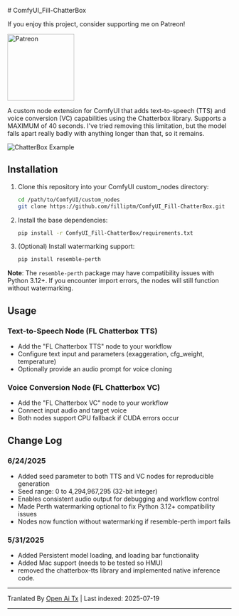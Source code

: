 <translate-content># ComfyUI_Fill-ChatterBox

If you enjoy this project, consider supporting me on Patreon!
<p align="left">
  <a href="https://www.patreon.com/c/Machinedelusions">
    <img src="https://raw.githubusercontent.com/filliptm/ComfyUI_Fill-ChatterBox/main/assets/Patreon.png" width="150px" alt="Patreon">
  </a>
</p>

A custom node extension for ComfyUI that adds text-to-speech (TTS) and voice conversion (VC) capabilities using the Chatterbox library.
Supports a MAXIMUM of 40 seconds. I've tried removing this limitation, but the model falls apart really badly with anything longer than that, so it remains.

![ChatterBox Example](https://raw.githubusercontent.com/filliptm/ComfyUI_Fill-ChatterBox/main/web/image.png)

## Installation

1. Clone this repository into your ComfyUI custom_nodes directory:</translate-content>
   ```bash
   cd /path/to/ComfyUI/custom_nodes
   git clone https://github.com/filliptm/ComfyUI_Fill-ChatterBox.git
   ```
2. Install the base dependencies:

   ```bash
   pip install -r ComfyUI_Fill-ChatterBox/requirements.txt
   ```
3. (Optional) Install watermarking support:

   ```bash
   pip install resemble-perth
   ```
**Note**: The `resemble-perth` package may have compatibility issues with Python 3.12+. If you encounter import errors, the nodes will still function without watermarking.


## Usage

### Text-to-Speech Node (FL Chatterbox TTS)
- Add the "FL Chatterbox TTS" node to your workflow
- Configure text input and parameters (exaggeration, cfg_weight, temperature)
- Optionally provide an audio prompt for voice cloning

### Voice Conversion Node (FL Chatterbox VC)
- Add the "FL Chatterbox VC" node to your workflow
- Connect input audio and target voice
- Both nodes support CPU fallback if CUDA errors occur

## Change Log

### 6/24/2025
- Added seed parameter to both TTS and VC nodes for reproducible generation
- Seed range: 0 to 4,294,967,295 (32-bit integer)
- Enables consistent audio output for debugging and workflow control
- Made Perth watermarking optional to fix Python 3.12+ compatibility issues
- Nodes now function without watermarking if resemble-perth import fails

### 5/31/2025
- Added Persistent model loading, and loading bar functionality
- Added Mac support (needs to be tested so HMU)
- removed the chatterbox-tts library and implemented native inference code.



---

Tranlated By [Open Ai Tx](https://github.com/OpenAiTx/OpenAiTx) | Last indexed: 2025-07-19

---